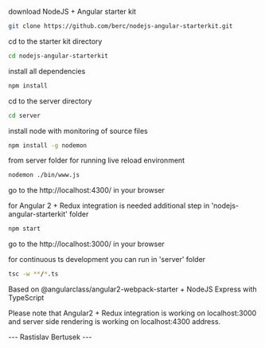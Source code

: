 download NodeJS + Angular starter kit
```bash
git clone https://github.com/berc/nodejs-angular-starterkit.git
```
cd to the starter kit directory
```bash
cd nodejs-angular-starterkit
```
install all dependencies
```bash
npm install
```
cd to the server directory
```bash
cd server
```
install node with monitoring of source files
```bash
npm install -g nodemon
```
from server folder for running live reload environment
```bash
nodemon ./bin/www.js
```

go to the http://localhost:4300/ in your browser

for Angular 2 + Redux integration is needed additional step in 'nodejs-angular-starterkit' folder
```bash
npm start
```

go to the http://localhost:3000/ in your browser



for continuous ts development you can run in 'server' folder
```bash
tsc -w **/*.ts
```

Based on @angularclass/angular2-webpack-starter + NodeJS Express with TypeScript


Please note that Angular2 + Redux integration is working on localhost:3000 and server side rendering is working on localhost:4300 address.

--- Rastislav Bertusek ---
